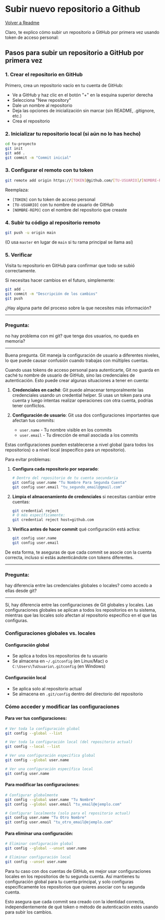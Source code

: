 # Subir nuevo repositorio a Github
[Volver a Readme](../README.md)

Claro, te explico cómo subir un repositorio a GitHub por primera vez usando token de acceso personal:

## Pasos para subir un repositorio a GitHub por primera vez

### 1. Crear el repositorio en GitHub
Primero, crea un repositorio vacío en tu cuenta de GitHub:
- Ve a GitHub y haz clic en el botón "+" en la esquina superior derecha
- Selecciona "New repository"
- Dale un nombre al repositorio
- Deja las opciones de inicialización sin marcar (sin README, .gitignore, etc.)
- Crea el repositorio

### 2. Inicializar tu repositorio local (si aún no lo has hecho)
```bash
cd tu-proyecto
git init
git add .
git commit -m "Commit inicial"
```

### 3. Configurar el remoto con tu token
```bash
git remote add origin https://[TOKEN]@github.com/[TU-USUARIO]/[NOMBRE-REPO].git
```

Reemplaza:
- `[TOKEN]` con tu token de acceso personal
- `[TU-USUARIO]` con tu nombre de usuario de GitHub
- `[NOMBRE-REPO]` con el nombre del repositorio que creaste

### 4. Subir tu código al repositorio remoto
```bash
git push -u origin main
```
(O usa `master` en lugar de `main` si tu rama principal se llama así)

### 5. Verificar
Visita tu repositorio en GitHub para confirmar que todo se subió correctamente.

Si necesitas hacer cambios en el futuro, simplemente:
```bash
git add .
git commit -m "Descripción de los cambios"
git push
```

¿Hay alguna parte del proceso sobre la que necesites más información?

<hr>

### Pregunta:
no hay problema con mi git? que tenga dos usuarios, no queda en memoria?
<hr>

Buena pregunta. Git maneja la configuración de usuario a diferentes niveles, lo que puede causar confusión cuando trabajas con múltiples cuentas.

Cuando usas tokens de acceso personal para autenticarte, Git no guarda en caché tu nombre de usuario de GitHub, sino las credenciales de autenticación. Esto puede crear algunas situaciones a tener en cuenta:

1. **Credenciales en caché**: Git puede almacenar temporalmente las credenciales usando un credential helper. Si usas un token para una cuenta y luego intentas realizar operaciones con otra cuenta, podrías tener conflictos.

2. **Configuración de usuario**: Git usa dos configuraciones importantes que afectan tus commits:
   - `user.name` - Tu nombre visible en los commits
   - `user.email` - Tu dirección de email asociada a los commits

Estas configuraciones pueden establecerse a nivel global (para todos los repositorios) o a nivel local (específico para un repositorio).

Para evitar problemas:

1. **Configura cada repositorio por separado**:
   ```bash
   # Dentro del repositorio de tu cuenta secundaria
   git config user.name "Tu Nombre Para Segunda Cuenta"
   git config user.email "tu_segundo_email@gmail.com"
   ```

2. **Limpia el almacenamiento de credenciales** si necesitas cambiar entre cuentas:
   ```bash
   git credential reject
   # O más específicamente:
   git credential reject host=github.com
   ```

3. **Verifica antes de hacer commit** qué configuración está activa:
   ```bash
   git config user.name
   git config user.email
   ```

De esta forma, te aseguras de que cada commit se asocie con la cuenta correcta, incluso si estás autenticándote con tokens diferentes.
<hr>

### Pregunta:
hay diferencia entre las credenciales globales o locales? como accedo a ellas desde git?

<hr>

Sí, hay diferencia entre las configuraciones de Git globales y locales. Las configuraciones globales se aplican a todos los repositorios en tu sistema, mientras que las locales solo afectan al repositorio específico en el que las configuras.

### Configuraciones globales vs. locales

#### Configuración global
- Se aplica a todos los repositorios de tu usuario
- Se almacena en `~/.gitconfig` (en Linux/Mac) o `C:\Users\TuUsuario\.gitconfig` (en Windows)

#### Configuración local
- Se aplica solo al repositorio actual
- Se almacena en `.git/config` dentro del directorio del repositorio

### Cómo acceder y modificar las configuraciones

#### Para ver tus configuraciones:
```bash
# Ver toda la configuración global
git config --global --list

# Ver toda la configuración local (del repositorio actual)
git config --local --list

# Ver una configuración específica global
git config --global user.name

# Ver una configuración específica local
git config user.name
```

#### Para modificar las configuraciones:
```bash
# Configurar globalmente
git config --global user.name "Tu Nombre"
git config --global user.email "tu_email@ejemplo.com"

# Configurar localmente (solo para el repositorio actual)
git config user.name "Tu Otro Nombre"
git config user.email "tu_otro_email@ejemplo.com"
```

#### Para eliminar una configuración:
```bash
# Eliminar configuración global
git config --global --unset user.name

# Eliminar configuración local
git config --unset user.name
```

Para tu caso con dos cuentas de GitHub, es mejor usar configuraciones locales en los repositorios de tu segunda cuenta. Así mantienes tu configuración global para tu cuenta principal, y solo configuras específicamente los repositorios que quieres asociar con tu segunda cuenta.

Esto asegura que cada commit sea creado con la identidad correcta, independientemente de qué token o método de autenticación estés usando para subir los cambios.